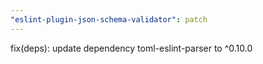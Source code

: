 ```yaml
---
"eslint-plugin-json-schema-validator": patch
---
```


fix(deps): update dependency toml-eslint-parser to ^0.10.0
